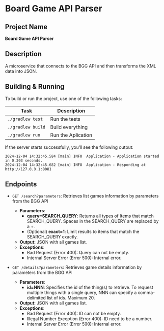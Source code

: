 # Board Game API Parser

## Project Name
**Board Game API Parser**

## Description
A microservice that connects to the BGG API and then transforms the XML data into JSON.

## Building & Running

To build or run the project, use one of the following tasks:

| Task              | Description                                                          |
|-------------------|----------------------------------------------------------------------|
| `./gradlew test`  | Run the tests                                                        |
| `./gradlew build` | Build everything                                                     |
| `./gradlew run`   | Run the Aplication                                                   |

If the server starts successfully, you'll see the following output:

```
2024-12-04 14:32:45.584 [main] INFO  Application - Application started in 0.303 seconds.
2024-12-04 14:32:45.682 [main] INFO  Application - Responding at http://127.0.0.1:8081
```

## Endpoints

- `GET /search?parameters`: Retrieves list games information by parameters from the BGG API
    - **Parameters**:
        - **query=SEARCH_QUERY**: Returns all types of Items that match SEARCH_QUERY. Spaces in the SEARCH_QUERY are replaced by a +.
        - (Optional) **exact=1**: Limit results to items that match the SEARCH_QUERY exactly.
    - **Output**: JSON with all games list.
    - **Exceptions**:
        - Bad Request (Error 400): Query can not be empty.
        - Internal Server Error (Error 500): Internal error.

- `GET /details?parameters`: Retrieves game details information by parameters from the BGG API
    - **Parameters**:
        - **id=NNN**: Specifies the id of the thing(s) to retrieve. To request multiple things with a single query, NNN can specify a comma-delimited list of ids. Maximum 20.
    - **Output**: JSON with all games list.
    - **Exceptions**:
        - Bad Request (Error 400): ID can not be empty.
        - Illegal Number Exception (Error 400): ID need to be a number.
        - Internal Server Error (Error 500): Internal error.
